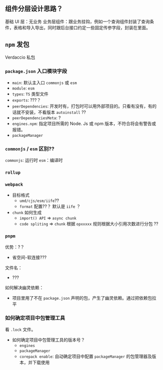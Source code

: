 
## 组件分层设计思路？
基础 UI 层：无业务
业务层组件：跟业务挂钩，例如一个查询组件封装了查询条件，表格和导入导出，同时跟后台接口约定一些固定传参字段，封装在里面。



## `npm` 发包

Verdaccio 私包


### `package.json` 入口模块字段
- `main`:  默认主入口 `commonjs` 或  `esm`
- `module`:  `esm`
- `types`:  `TS` 类型文件
- `exports`: ???？
- `peerDependencies`: 开发时有，打包时可以用外部项目的。只看有没有，有的话就不安装，不看版本 `autoinstall` ??
- `peerDependenciesMeta`: ?
- `engines.npm`:  指定项目所需的 Node. Js 或 npm 版本，不符合将会有警告或报错。
- `packageManager` 
### `commonjs` /  `esm` 区别??
`commonjs`:  运行时 
`esm`：编译时


###  `rollup`


### `webpack`
- 目标格式
	- `umd/cjs/esm/iife`?? 
	- `format` 配置??？ 默认是 `iife` ？
- `chunk` 如何生成
	- `import() API`  => `async chunk`
	- `code spliting` => `chunk` 根据 `opxxxxx` 规则根据大小引用次数进行分包 ??


###  `pnpm` 
优势：?？
- 省空间-软连接???

文件名：
- ???

如何解决幽灵依赖：
- 项目里用了不在 `package.json` 声明的包，产生了幽灵依赖。通过把依赖包拉平

### 如何确定项目中包管理工具
看 `.lock` 文件。

- 如何确定项目中包管理工具的版本号？
	- `engines`
	- `packageManager`
	- `corepack enable`: 自动确定项目中配置 `packageManager` 的包管理器及版本，并下载使用


